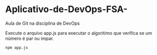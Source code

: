 # Aplicativo-de-DevOps-FSA-
Aula de Git na disciplina de DevOps

Execute o arquivo app.js para executar o algoritimo que verifica se um número é par ou ímpar.

```
npm app.js
```
